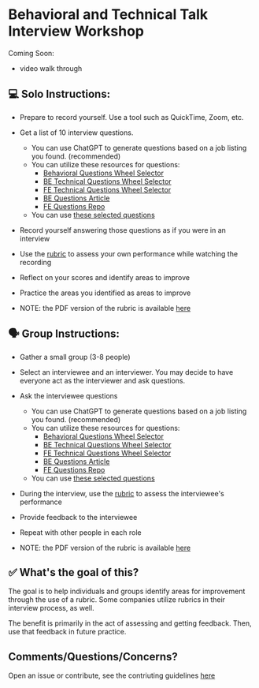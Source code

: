 # Behavioral and Technical Talk Interview Workshop

Coming Soon:
- video walk through

## 💻 Solo Instructions:

- Prepare to record yourself. Use a tool such as QuickTime, Zoom, etc.
- Get a list of 10 interview questions. 
  - You can use ChatGPT to generate questions based on a job listing you found. (recommended)
  - You can utilize these resources for questions: 
    - [Behavioral Questions Wheel Selector](https://spinthewheel.io/en/wheels/XBsWvTYQQktuPOAinTow)
    - [BE Technical Questions Wheel Selector](https://spinthewheel.io/en/wheels/zLeE9XY2As3WtAuQvmsK)
    - [FE Technical Questions Wheel Selector](https://spinthewheel.io/wheels/t6Z4dtoLhigiVFtvR1yZ)
    - [BE Questions Article](https://www.indeed.com/career-advice/interviewing/back-end-interview-questions)
    - [FE Questions Repo](https://github.com/h5bp/Front-end-Developer-Interview-Questions)
  - You can use [these selected questions](./talk_interview_questions.md)
- Record yourself answering those questions as if you were in an interview
- Use the [rubric](./Behavioral_and_Technical_Talk_Interview_Rubric.docx) to assess your own performance while watching the recording
- Reflect on your scores and identify areas to improve
- Practice the areas you identified as areas to improve

- NOTE: the PDF version of the rubric is available [here](./Behavioral_and_Technical_Talk_Interview_Rubric.pdf)

## 🗣️ Group Instructions:

- Gather a small group (3-8 people)
- Select an interviewee and an interviewer. You may decide to have everyone act as the interviewer and ask questions.
- Ask the interviewee questions
  - You can use ChatGPT to generate questions based on a job listing you found. (recommended)
  - You can utilize these resources for questions: 
    - [Behavioral Questions Wheel Selector](https://spinthewheel.io/en/wheels/XBsWvTYQQktuPOAinTow)
    - [BE Technical Questions Wheel Selector](https://spinthewheel.io/en/wheels/zLeE9XY2As3WtAuQvmsK)
    - [FE Technical Questions Wheel Selector](https://spinthewheel.io/wheels/t6Z4dtoLhigiVFtvR1yZ)
    - [BE Questions Article](https://www.indeed.com/career-advice/interviewing/back-end-interview-questions)
    - [FE Questions Repo](https://github.com/h5bp/Front-end-Developer-Interview-Questions)
  - You can use [these selected questions](./talk_interview_questions.md)
- During the interview, use the [rubric](./Behavioral_and_Technical_Talk_Interview_Rubric.docx) to assess the interviewee's performance
- Provide feedback to the interviewee
- Repeat with other people in each role

- NOTE: the PDF version of the rubric is available [here](./Behavioral_and_Technical_Talk_Interview_Rubric.pdf)

## ✅ What's the goal of this? 

The goal is to help individuals and groups identify areas for improvement through the use of a rubric. Some companies utilize rubrics in their interview process, as well. 

The benefit is primarily in the act of assessing and getting feedback. Then, use that feedback in future practice. 

## Comments/Questions/Concerns? 

Open an issue or contribute, see the contriuting guidelines [here](../CONTRIBUTIONS.md)